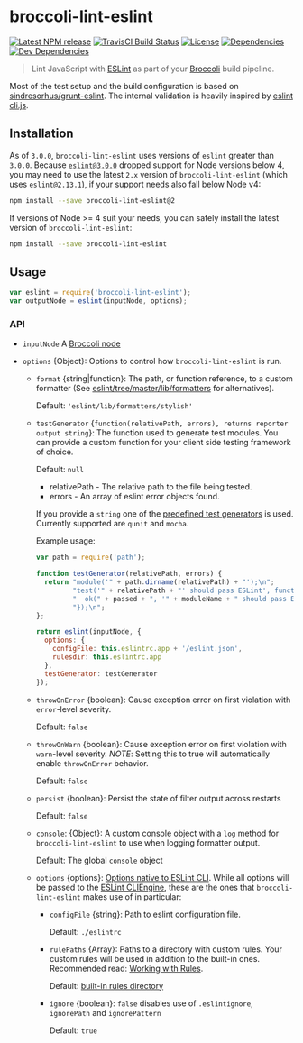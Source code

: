 # broccoli-lint-eslint

[![Latest NPM release][npm-badge]][npm-badge-url]
[![TravisCI Build Status][travis-badge]][travis-badge-url]
[![License][license-badge]][license-badge-url]
[![Dependencies][dependencies-badge]][dependencies-badge-url]
[![Dev Dependencies][devDependencies-badge]][devDependencies-badge-url]


> Lint JavaScript with [ESLint][eslint] as part of your [Broccoli][broccoli] build pipeline.


Most of the test setup and the build configuration is based on [sindresorhus/grunt-eslint](https://github.com/sindresorhus/grunt-eslint).
The internal validation is heavily inspired by [eslint cli.js](https://github.com/eslint/eslint/blob/master/lib/cli.js).

## Installation

As of `3.0.0`, `broccoli-lint-eslint` uses versions of `eslint` greater than `3.0.0`. Because [`eslint@3.0.0`](http://eslint.org/blog/2016/07/eslint-v3.0.0-released) dropped support for Node versions below 4, you may need to use the latest `2.x` version of `broccoli-lint-eslint` (which uses `eslint@2.13.1`), if your support needs also fall below Node v4:

```bash
npm install --save broccoli-lint-eslint@2
```

If versions of Node >= 4 suit your needs, you can safely install the latest version of `broccoli-lint-eslint`:

```bash
npm install --save broccoli-lint-eslint
```

## Usage

```javascript
var eslint = require('broccoli-lint-eslint');
var outputNode = eslint(inputNode, options);
```

### API

* `inputNode` A [Broccoli node](https://github.com/broccolijs/broccoli/blob/master/docs/node-api.md)

* `options` {Object}: Options to control how `broccoli-lint-eslint` is run.
  * `format` {string|function}: The path, or function reference, to a custom formatter (See [eslint/tree/master/lib/formatters](https://github.com/eslint/eslint/tree/master/lib/formatters) for alternatives).

    Default: `'eslint/lib/formatters/stylish'`

  * `testGenerator` {`function(relativePath, errors), returns reporter output string`}: The function used to generate test modules. You can provide a custom function for your client side testing framework of choice.

    Default: `null`

    - relativePath - The relative path to the file being tested.
    - errors - An array of eslint error objects found.
    
    If you provide a `string` one of the [predefined test generators](lib/test-generators.js) is used. Currently supported are `qunit` and `mocha`.

    Example usage:

    ```javascript
    var path = require('path');

    function testGenerator(relativePath, errors) {
      return "module('" + path.dirname(relativePath) + "');\n";
             "test('" + relativePath + "' should pass ESLint', function() {\n" +
             "  ok(" + passed + ", '" + moduleName + " should pass ESLint." + (errors ? "\\n" + errors : '') + "');\n" +
             "});\n";
    };

    return eslint(inputNode, {
      options: {
        configFile: this.eslintrc.app + '/eslint.json',
        rulesdir: this.eslintrc.app
      },
      testGenerator: testGenerator
    });
    ```

  * `throwOnError` {boolean}: Cause exception error on first violation with `error`-level severity.

    Default: `false`

  * `throwOnWarn` {boolean}: Cause exception error on first violation with `warn`-level severity.
  _NOTE_: Setting this to true will automatically enable `throwOnError` behavior.

    Default: `false`

  * `persist` {boolean}: Persist the state of filter output across restarts

    Default: `false`

  * `console`: {Object}: A custom console object with a `log` method for
  `broccoli-lint-eslint` to use when logging formatter output.

    Default: The global `console` object

  * `options` {options}: [Options native to ESLint CLI](http://eslint.org/docs/developer-guide/nodejs-api#cliengine). While all options will be passed to the [ESLint CLIEngine](http://eslint.org/docs/developer-guide/nodejs-api#cliengine), these are the ones that `broccoli-lint-eslint` makes use of in particular:

    * `configFile` {string}: Path to eslint configuration file.

        Default: `./eslintrc`

    * `rulePaths` {Array}: Paths to a directory with custom rules. Your custom rules will be used in addition to the built-in ones. Recommended read: [Working with Rules](https://github.com/eslint/eslint/blob/master/docs/developer-guide/working-with-rules.md).

      Default: [built-in rules directory](https://github.com/eslint/eslint/tree/master/lib/rules)

    * `ignore` {boolean}: `false` disables use of `.eslintignore`, `ignorePath` and `ignorePattern`

      Default: `true`

[eslint]: http://eslint.org/
[broccoli]: https://github.com/joliss/broccoli

<!-- Badging -->
[npm-badge]: https://img.shields.io/npm/v/broccoli-lint-eslint.svg
[npm-badge-url]: https://www.npmjs.com/package/broccoli-lint-eslint
[travis-badge]: https://img.shields.io/travis/ember-cli/broccoli-lint-eslint/master.svg?label=TravisCI
[travis-badge-url]: https://travis-ci.org/ember-cli/broccoli-lint-eslint
[license-badge]: https://img.shields.io/npm/l/broccoli-lint-eslint.svg
[license-badge-url]: LICENSE.md
[dependencies-badge]: https://david-dm.org/ember-cli/broccoli-lint-eslint/status.svg
[dependencies-badge-url]: https://david-dm.org/ember-cli/broccoli-lint-eslint
[devDependencies-badge]: https://david-dm.org/ember-cli/broccoli-lint-eslint/dev-status.svg
[devDependencies-badge-url]: https://david-dm.org/ember-cli/broccoli-lint-eslint#info=devDependencies
